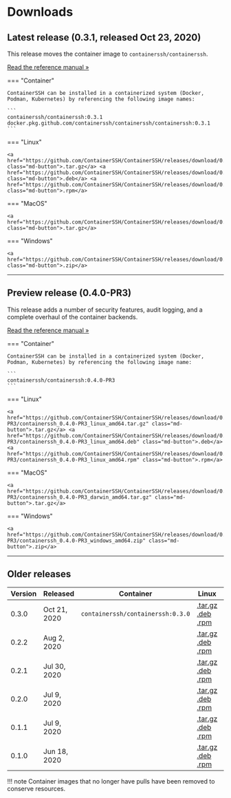 <h1>Downloads</h1>

## Latest release (0.3.1, released Oct 23, 2020)

This release moves the container image to `containerssh/containerssh`.

<a href="/reference/" class="md-button">Read the reference manual &raquo;</a>

=== "Container"

    ContainerSSH can be installed in a containerized system (Docker, Podman, Kubernetes) by referencing the following image names:
    
    ```
    containerssh/containerssh:0.3.1
    docker.pkg.github.com/containerssh/containerssh/containerssh:0.3.1
    ```

=== "Linux"
    
    <a href="https://github.com/ContainerSSH/ContainerSSH/releases/download/0.3.1/containerssh_0.3.1_linux_amd64.tar.gz" class="md-button">.tar.gz</a> <a href="https://github.com/ContainerSSH/ContainerSSH/releases/download/0.3.1/containerssh_0.3.1_linux_amd64.deb" class="md-button">.deb</a> <a href="https://github.com/ContainerSSH/ContainerSSH/releases/download/0.3.1/containerssh_0.3.1_linux_amd64.rpm" class="md-button">.rpm</a>
    
=== "MacOS"
    
    <a href="https://github.com/ContainerSSH/ContainerSSH/releases/download/0.3.1/containerssh_0.3.1_darwin_amd64.tar.gz" class="md-button">.tar.gz</a>
    
=== "Windows"
    
    <a href="https://github.com/ContainerSSH/ContainerSSH/releases/download/0.3.1/containerssh_0.3.1_windows_amd64.zip" class="md-button">.zip</a>
    

---

## Preview release (0.4.0-PR3)

This release adds a number of security features, audit logging, and a complete overhaul of the container backends.

<a href="/reference/upcoming/" class="md-button">Read the reference manual &raquo;</a>

=== "Container"

    ContainerSSH can be installed in a containerized system (Docker, Podman, Kubernetes) by referencing the following image name:

    ```
    containerssh/containerssh:0.4.0-PR3
    ```

=== "Linux"
    
    <a href="https://github.com/ContainerSSH/ContainerSSH/releases/download/0.4.0-PR3/containerssh_0.4.0-PR3_linux_amd64.tar.gz" class="md-button">.tar.gz</a> <a href="https://github.com/ContainerSSH/ContainerSSH/releases/download/0.4.0-PR3/containerssh_0.4.0-PR3_linux_amd64.deb" class="md-button">.deb</a> <a href="https://github.com/ContainerSSH/ContainerSSH/releases/download/0.4.0-PR3/containerssh_0.4.0-PR3_linux_amd64.rpm" class="md-button">.rpm</a>
    
=== "MacOS"
    
    <a href="https://github.com/ContainerSSH/ContainerSSH/releases/download/0.4.0-PR3/containerssh_0.4.0-PR3_darwin_amd64.tar.gz" class="md-button">.tar.gz</a>
    
=== "Windows"
    
    <a href="https://github.com/ContainerSSH/ContainerSSH/releases/download/0.4.0-PR3/containerssh_0.4.0-PR3_windows_amd64.zip" class="md-button">.zip</a>

---

## Older releases

| Version | Released | Container | Linux | Windows | MacOS |
|---------|----------|-----------|-------|---------|-------|
| 0.3.0   | Oct 21, 2020 | `containerssh/containerssh:0.3.0` | [.tar.gz](https://github.com/ContainerSSH/ContainerSSH/releases/download/0.3.0/containerssh_0.3.0_linux_amd64.tar.gz)<br />[.deb](https://github.com/ContainerSSH/ContainerSSH/releases/download/0.3.0/containerssh_0.3.0_linux_amd64.deb)<br />[.rpm](https://github.com/ContainerSSH/ContainerSSH/releases/download/0.3.0/containerssh_0.3.0_linux_amd64.rpm) | [.zip](https://github.com/ContainerSSH/ContainerSSH/releases/download/0.3.0/containerssh_0.3.0_windows_amd64.zip) | [.tar.gz](https://github.com/ContainerSSH/ContainerSSH/releases/download/0.3.0/containerssh_0.3.0_darwin_amd64.tar.gz) |
| 0.2.2   | Aug 2, 2020 | | [.tar.gz](https://github.com/ContainerSSH/ContainerSSH/releases/download/0.2.2/containerssh_0.2.2_linux_amd64.tar.gz)<br />[.deb](https://github.com/ContainerSSH/ContainerSSH/releases/download/0.2.2/containerssh_0.2.2_linux_amd64.deb)<br />[.rpm](https://github.com/ContainerSSH/ContainerSSH/releases/download/0.2.2/containerssh_0.2.2_linux_amd64.rpm) | [.zip](https://github.com/ContainerSSH/ContainerSSH/releases/download/0.2.2/containerssh_0.2.2_windows_amd64.zip) | [.tar.gz](https://github.com/ContainerSSH/ContainerSSH/releases/download/0.2.2/containerssh_0.2.2_darwin_amd64.tar.gz) |
| 0.2.1   | Jul 30, 2020 | | [.tar.gz](https://github.com/ContainerSSH/ContainerSSH/releases/download/0.2.1/containerssh_0.2.1_linux_amd64.tar.gz)<br />[.deb](https://github.com/ContainerSSH/ContainerSSH/releases/download/0.2.1/containerssh_0.2.1_linux_amd64.deb)<br />[.rpm](https://github.com/ContainerSSH/ContainerSSH/releases/download/0.2.1/containerssh_0.2.1_linux_amd64.rpm) | [.zip](https://github.com/ContainerSSH/ContainerSSH/releases/download/0.2.1/containerssh_0.2.1_windows_amd64.zip) | [.tar.gz](https://github.com/ContainerSSH/ContainerSSH/releases/download/0.2.1/containerssh_0.2.1_darwin_amd64.tar.gz) |
| 0.2.0   | Jul 9, 2020 | | [.tar.gz](https://github.com/ContainerSSH/ContainerSSH/releases/download/0.2.0/containerssh_0.2.0_linux_amd64.tar.gz)<br />[.deb](https://github.com/ContainerSSH/ContainerSSH/releases/download/0.2.0/containerssh_0.2.0_linux_amd64.deb)<br />[.rpm](https://github.com/ContainerSSH/ContainerSSH/releases/download/0.2.0/containerssh_0.2.0_linux_amd64.rpm) | [.zip](https://github.com/ContainerSSH/ContainerSSH/releases/download/0.2.0/containerssh_0.2.0_windows_amd64.zip) | [.tar.gz](https://github.com/ContainerSSH/ContainerSSH/releases/download/0.2.0/containerssh_0.2.0_darwin_amd64.tar.gz) |
| 0.1.1   | Jul 9, 2020 | | [.tar.gz](https://github.com/ContainerSSH/ContainerSSH/releases/download/0.1.1/containerssh_0.1.1_linux_amd64.tar.gz)<br />[.deb](https://github.com/ContainerSSH/ContainerSSH/releases/download/0.1.1/containerssh_0.1.1_linux_amd64.deb)<br />[.rpm](https://github.com/ContainerSSH/ContainerSSH/releases/download/0.1.1/containerssh_0.1.1_linux_amd64.rpm) | [.zip](https://github.com/ContainerSSH/ContainerSSH/releases/download/0.1.1/containerssh_0.1.1_windows_amd64.zip) | [.tar.gz](https://github.com/ContainerSSH/ContainerSSH/releases/download/0.1.1/containerssh_0.1.1_darwin_amd64.tar.gz) |
| 0.1.0   | Jun 18, 2020 | | [.tar.gz](https://github.com/ContainerSSH/ContainerSSH/releases/download/0.1.0/containerssh_0.1.0_linux_amd64.tar.gz)<br />[.deb](https://github.com/ContainerSSH/ContainerSSH/releases/download/0.1.0/containerssh_0.1.0_linux_amd64.deb)<br />[.rpm](https://github.com/ContainerSSH/ContainerSSH/releases/download/0.1.0/containerssh_0.1.0_linux_amd64.rpm) | [.zip](https://github.com/ContainerSSH/ContainerSSH/releases/download/0.1.0/containerssh_0.1.0_windows_amd64.zip) | [.tar.gz](https://github.com/ContainerSSH/ContainerSSH/releases/download/0.1.0/containerssh_0.1.0_darwin_amd64.tar.gz) |

!!! note
    Container images that no longer have pulls have been removed to conserve resources.
